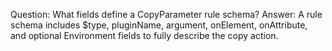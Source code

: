 Question: What fields define a CopyParameter rule schema?
Answer: A rule schema includes $type, pluginName, argument, onElement, onAttribute, and optional Environment fields to fully describe the copy action.
